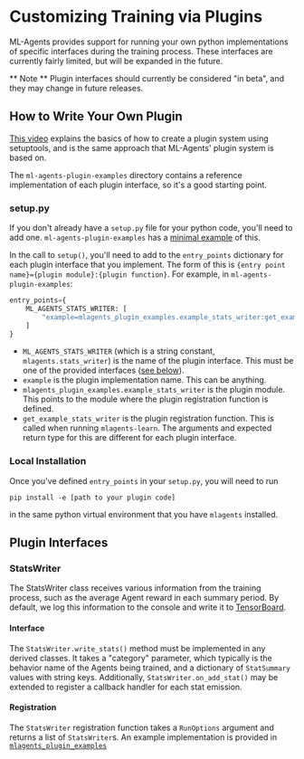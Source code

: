 # Customizing Training via Plugins

ML-Agents provides support for running your own python implementations of specific interfaces during the training
process. These interfaces are currently fairly limited, but will be expanded in the future.

** Note ** Plugin interfaces should currently be considered "in beta", and they may change in future releases.

## How to Write Your Own Plugin
[This video](https://www.youtube.com/watch?v=fY3Y_xPKWNA) explains the basics of how to create a plugin system using
setuptools, and is the same approach that ML-Agents' plugin system is based on.

The `ml-agents-plugin-examples` directory contains a reference implementation of each plugin interface, so it's a good
starting point.

### setup.py
If you don't already have a `setup.py` file for your python code, you'll need to add one. `ml-agents-plugin-examples`
has a [minimal example](../ml-agents-plugin-examples/setup.py) of this.

In the call to `setup()`, you'll need to add to the `entry_points` dictionary for each plugin interface that you
implement. The form of this is `{entry point name}={plugin module}:{plugin function}`. For example, in
 `ml-agents-plugin-examples`:
```python
entry_points={
    ML_AGENTS_STATS_WRITER: [
        "example=mlagents_plugin_examples.example_stats_writer:get_example_stats_writer"
    ]
}
```
* `ML_AGENTS_STATS_WRITER` (which is a string constant, `mlagents.stats_writer`) is the name of the plugin interface.
This must be one of the provided interfaces ([see below](#plugin-interfaces)).
* `example` is the plugin implementation name. This can be anything.
* `mlagents_plugin_examples.example_stats_writer` is the plugin module. This points to the module where the
plugin registration function is defined.
* `get_example_stats_writer` is the plugin registration function. This is called when running `mlagents-learn`. The
arguments and expected return type for this are different for each plugin interface.

### Local Installation
Once you've defined `entry_points` in your `setup.py`, you will need to run
```
pip install -e [path to your plugin code]
```
in the same python virtual environment that you have `mlagents` installed.

## Plugin Interfaces

### StatsWriter
The StatsWriter class receives various information from the training process, such as the average Agent reward in
each summary period. By default, we log this information to the console and write it to
[TensorBoard](Using-Tensorboard.md).

#### Interface
The `StatsWriter.write_stats()` method must be implemented in any derived classes. It takes a "category" parameter,
which typically is the behavior name of the Agents being trained, and a dictionary of `StatSummary` values with
string keys. Additionally, `StatsWriter.on_add_stat()` may be extended to register a callback handler for each stat
emission.

#### Registration
The `StatsWriter` registration function takes a `RunOptions` argument and returns a list of `StatsWriter`s. An
example implementation is provided in [`mlagents_plugin_examples`](../ml-agents-plugin-examples/mlagents_plugin_examples/example_stats_writer.py)
